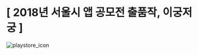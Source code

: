 # [ 2018년 서울시 앱 공모전 출품작, 이궁저궁 ]

![playstore_icon](https://user-images.githubusercontent.com/23414861/46255272-0920f380-c4d6-11e8-9147-2c9d7522c376.png)

